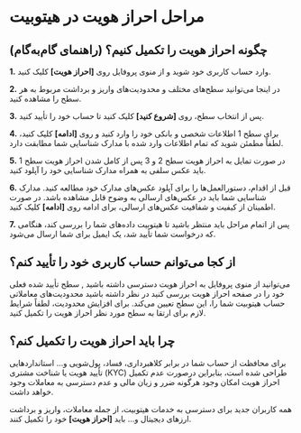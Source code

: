 # مراحل احراز هویت در هیتوبیت


## چگونه احراز هویت را تکمیل کنیم؟ (راهنمای گام‌به‌گام)

**1.**	وارد حساب کاربری خود شوید و از منوی پروفایل روی **[احراز هویت]** کلیک کنید.

**2.**	در اینجا می‌توانید سطح‌های مختلف و محدودیت‌های واریز و برداشت مربوط به هر سطح را مشاهده کنید.

**3.**	پس از انتخاب سطح، روی **[شروع کنید]** کلیک کنید تا حساب خود را تأیید کنید.

**4.**	برای سطح 1 اطلاعات شخصی و بانکی خود را وارد کنید و روی **[ادامه]** کلیک کنید، لطفاً مطمئن شوید که تمام اطلاعات وارد شده با مدارک شناسایی شما مطابقت دارد.

**5.**	در صورت تمایل به احراز هویت سطح 2 و 3 پس از کامل شدن احراز هویت سطح 1 باید عکس سلفی به همراه مدارک شناسایی خود را آپلود کنید. 

**6.**	قبل از اقدام، دستورالعمل‌ها را برای آپلود عکس‌های مدارک خود مطالعه کنید. مدارک شناسایی شما باید در عکس‌های ارسالی به وضوح قابل مشاهده باشد. در صورت اطمینان از کیفیت و شفافیت عکس‌های ارسالی، برای ادامه روی **[ادامه]** کلیک کنید.

**7.**  پس از اتمام مراحل باید منتظر باشید تا هیتوبیت داده‌های شما را بررسی کند، هنگامی که درخواست شما تأیید شد، یک ایمیل برای شما ارسال می‌شود.


## از کجا می‌توانم حساب کاربری خود را تأیید کنم؟

می‌توانید از منوی پروفایل به احراز هویت دسترسی داشته باشید , سطح تأیید شده فعلی خود را در صفحه احراز هویت بررسی کنید در نظر داشته باشید محدودیت‌های معاملاتی حساب هیتوبیت شما را، این سطح تعیین می‌کند. برای افزایش محدودیت، لطفاً شرایط لازم برای ارتقا به سطح مورد نظر احراز هویت را تکمیل کنید.


## چرا باید احراز هویت را تکمیل کنم؟

برای محافظت از حساب شما در برابر کلاهبرداری، فساد، پول‌شویی و... استانداردهایی تأیید هویت یا شناخت مشتری (KYC) طراحی شده است، بنابراین درصورت عدم تکمیل احراز هویت امکان وجود هرگونه ضرر و زیان مالی و عدم دسترسی به معاملات وجود خواهد داشت.

همه کاربران جدید برای دسترسی به خدمات هیتوبیت، از جمله معاملات، واریز و برداشت ارزهای دیجیتال و... باید **[احراز هویت]** خود را تکمیل کنند.
